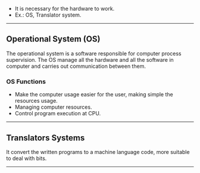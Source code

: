 - It is necessary for the hardware to work.
- Ex.: OS, Translator system.

---
## Operational System (OS)

The operational system is a software responsible for computer process supervision. The OS manage all the hardware and all the software in computer and carries out communication between them.

### OS Functions

- Make the computer usage easier for the user, making simple the resources usage.
- Managing computer resources.
- Control program execution at CPU.

---

## Translators Systems

It convert the written programs to a machine language code, more suitable to deal with bits.

---